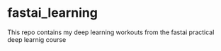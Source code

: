 # fastai_learning
This repo contains my deep learning workouts from the fastai practical deep learnig course 
